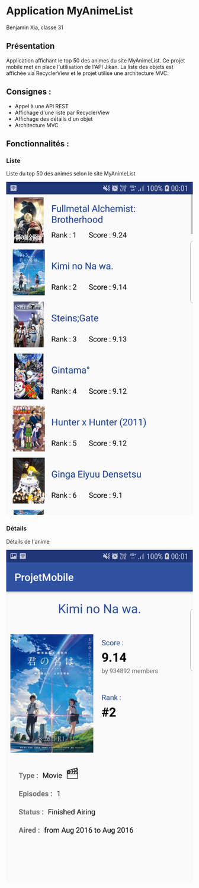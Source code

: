 # Application MyAnimeList

Benjamin Xia, classe 31

## Présentation

Application affichant le top 50 des animes du site MyAnimeList.
Ce projet mobile met en place l'utilisation de l'API Jikan. La liste des objets est affichée via RecyclerView et le projet utilise une architecture MVC.

## Consignes :
- Appel à une API REST
- Affichage d'une liste par RecyclerView
- Affichage des détails d'un objet
- Architecture MVC

## Fonctionnalités :

### Liste
Liste du top 50 des animes selon le site MyAnimeList

<img src="readme_jpg/list.jpg" alt="list">

### Détails
Détails de l'anime

<img src="readme_jpg/details.jpg" alt="details">
